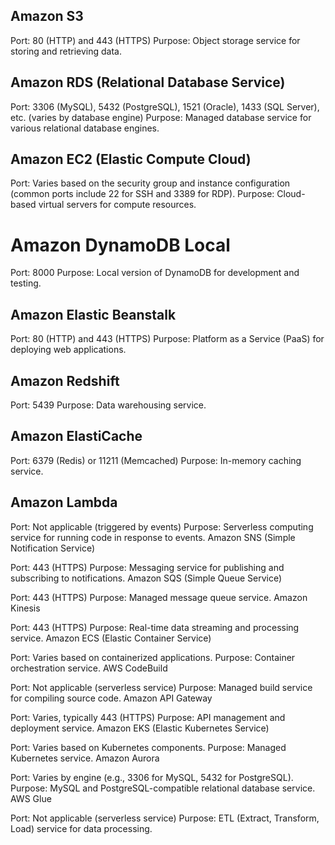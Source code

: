 ## Amazon S3

Port: 80 (HTTP) and 443 (HTTPS)
Purpose: Object storage service for storing and retrieving data.

## Amazon RDS (Relational Database Service)

Port: 3306 (MySQL), 5432 (PostgreSQL), 1521 (Oracle), 1433 (SQL Server), etc. (varies by database engine)
Purpose: Managed database service for various relational database engines.

## Amazon EC2 (Elastic Compute Cloud)

Port: Varies based on the security group and instance configuration (common ports include 22 for SSH and 3389 for RDP).
Purpose: Cloud-based virtual servers for compute resources.

# Amazon DynamoDB Local

Port: 8000
Purpose: Local version of DynamoDB for development and testing.

## Amazon Elastic Beanstalk

Port: 80 (HTTP) and 443 (HTTPS)
Purpose: Platform as a Service (PaaS) for deploying web applications.

## Amazon Redshift

Port: 5439
Purpose: Data warehousing service.

## Amazon ElastiCache

Port: 6379 (Redis) or 11211 (Memcached)
Purpose: In-memory caching service.

## Amazon Lambda

Port: Not applicable (triggered by events)
Purpose: Serverless computing service for running code in response to events.
Amazon SNS (Simple Notification Service)

Port: 443 (HTTPS)
Purpose: Messaging service for publishing and subscribing to notifications.
Amazon SQS (Simple Queue Service)

Port: 443 (HTTPS)
Purpose: Managed message queue service.
Amazon Kinesis

Port: 443 (HTTPS)
Purpose: Real-time data streaming and processing service.
Amazon ECS (Elastic Container Service)

Port: Varies based on containerized applications.
Purpose: Container orchestration service.
AWS CodeBuild

Port: Not applicable (serverless service)
Purpose: Managed build service for compiling source code.
Amazon API Gateway

Port: Varies, typically 443 (HTTPS)
Purpose: API management and deployment service.
Amazon EKS (Elastic Kubernetes Service)

Port: Varies based on Kubernetes components.
Purpose: Managed Kubernetes service.
Amazon Aurora

Port: Varies by engine (e.g., 3306 for MySQL, 5432 for PostgreSQL).
Purpose: MySQL and PostgreSQL-compatible relational database service.
AWS Glue

Port: Not applicable (serverless service)
Purpose: ETL (Extract, Transform, Load) service for data processing.
